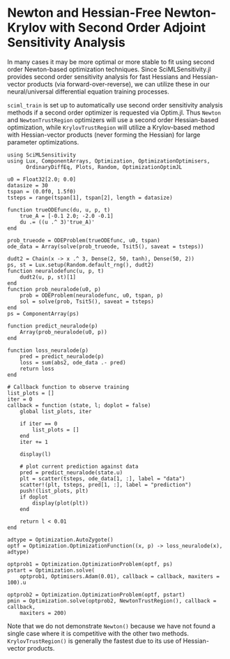 # Newton and Hessian-Free Newton-Krylov with Second Order Adjoint Sensitivity Analysis

In many cases it may be more optimal or more stable to fit using second order
Newton-based optimization techniques. Since SciMLSensitivity.jl provides
second order sensitivity analysis for fast Hessians and Hessian-vector
products (via forward-over-reverse), we can utilize these in our neural/universal
differential equation training processes.

`sciml_train` is set up to automatically use second order sensitivity analysis
methods if a second order optimizer is requested via Optim.jl. Thus `Newton`
and `NewtonTrustRegion` optimizers will use a second order Hessian-based
optimization, while `KrylovTrustRegion` will utilize a Krylov-based method
with Hessian-vector products (never forming the Hessian) for large parameter
optimizations.

```@example secondorderadjoints
using SciMLSensitivity
using Lux, ComponentArrays, Optimization, OptimizationOptimisers,
      OrdinaryDiffEq, Plots, Random, OptimizationOptimJL

u0 = Float32[2.0; 0.0]
datasize = 30
tspan = (0.0f0, 1.5f0)
tsteps = range(tspan[1], tspan[2], length = datasize)

function trueODEfunc(du, u, p, t)
    true_A = [-0.1 2.0; -2.0 -0.1]
    du .= ((u .^ 3)'true_A)'
end

prob_trueode = ODEProblem(trueODEfunc, u0, tspan)
ode_data = Array(solve(prob_trueode, Tsit5(), saveat = tsteps))

dudt2 = Chain(x -> x .^ 3, Dense(2, 50, tanh), Dense(50, 2))
ps, st = Lux.setup(Random.default_rng(), dudt2)
function neuralodefunc(u, p, t)
    dudt2(u, p, st)[1]
end
function prob_neuralode(u0, p)
    prob = ODEProblem(neuralodefunc, u0, tspan, p)
    sol = solve(prob, Tsit5(), saveat = tsteps)
end
ps = ComponentArray(ps)

function predict_neuralode(p)
    Array(prob_neuralode(u0, p))
end

function loss_neuralode(p)
    pred = predict_neuralode(p)
    loss = sum(abs2, ode_data .- pred)
    return loss
end

# Callback function to observe training
list_plots = []
iter = 0
callback = function (state, l; doplot = false)
    global list_plots, iter

    if iter == 0
        list_plots = []
    end
    iter += 1

    display(l)

    # plot current prediction against data
    pred = predict_neuralode(state.u)
    plt = scatter(tsteps, ode_data[1, :], label = "data")
    scatter!(plt, tsteps, pred[1, :], label = "prediction")
    push!(list_plots, plt)
    if doplot
        display(plot(plt))
    end

    return l < 0.01
end

adtype = Optimization.AutoZygote()
optf = Optimization.OptimizationFunction((x, p) -> loss_neuralode(x), adtype)

optprob1 = Optimization.OptimizationProblem(optf, ps)
pstart = Optimization.solve(
    optprob1, Optimisers.Adam(0.01), callback = callback, maxiters = 100).u

optprob2 = Optimization.OptimizationProblem(optf, pstart)
pmin = Optimization.solve(optprob2, NewtonTrustRegion(), callback = callback,
    maxiters = 200)
```

Note that we do not demonstrate `Newton()` because we have not found a single
case where it is competitive with the other two methods. `KrylovTrustRegion()`
is generally the fastest due to its use of Hessian-vector products.
